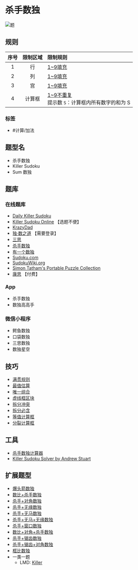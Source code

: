 # 杀手数独
<!-- START doctoc generated TOC please keep comment here to allow auto update -->
<!-- DON'T EDIT THIS SECTION, INSTEAD RE-RUN doctoc TO UPDATE -->

<!-- END doctoc generated TOC please keep comment here to allow auto update -->

![题](https://www.conceptispuzzles.com/zh/picture/11/1360.gif)

## 规则

| 序号  | 限制区域 | 限制规则                               |
|:---:|:----:|:-----------------------------------|
|  1  |  行   | [1~9填充]                            |
|  2  |  列   | [1~9填充]                            |
|  3  |  宫   | [1~9填充]                            |
|  4  | 计算框  | [1~9不重复]<br/>提示数 `S`：计算框内所有数字的和为 S |

### 标签

- #计算/加法

## 题型名

- 杀手数独
- Killer Sudoku
- Sum 数独

## 题库

### 在线题库

- [Daily Killer Sudoku](https://www.dailykillersudoku.com/search?d=10&t=2)
- [Killer Sudoku Online](https://www.killersudokuonline.com/archives.html#KillerSudoku) 【选题不便】
- [KrazyDad](https://krazydad.com/play/killer/)
- [独·数之道](http://www.sudokufans.org.cn/lx/game.index.php?type=killer) 【需要登录】
- [三思](https://www.12634.com/sudoku/killer-sudoku/level5)
- [杀手数独](https://cn.puzzle-killer-sudoku.com/?size=8)
- [有一个数独](https://shudu.one/killer-sudoku.php)
- [Sudoku.com](https://sudoku.com/zh/killer)
- [SudokuWiki.org](https://www.sudokuwiki.org/Daily_Killer_Sudoku.aspx)
- [Simon Tatham's Portable Puzzle Collection](https://www.chiark.greenend.org.uk/~sgtatham/puzzles/js/solo.html)
- [康思](https://www.conceptispuzzles.com/zh/index.aspx?uri=puzzle/sudoku) 【付费】

### App

- 杀手数独
- 数独高高手

### 微信小程序

- 鳄鱼数独
- 口袋数独
- 三思数独
- 数独星空

## 技巧

- [满贯规则](https://www.bilibili.com/read/cv10059437)
- [最值估算](https://www.bilibili.com/read/cv10059437)
- [唯一组合](https://www.bilibili.com/read/cv10059437)
- [虚线框区块](https://www.bilibili.com/read/cv10059437)
- [拆分冲突](https://www.bilibili.com/read/cv10074634)
- [拆分必含](https://www.bilibili.com/read/cv10074634)
- [等值计算框](https://www.bilibili.com/read/cv10074634)
- [分裂计算框](https://www.bilibili.com/read/cv10074634)

## 工具

- [杀手数独计算器](http://www.sudokufans.org.cn/tools/killerhelper.html)
- [Killer Sudoku Solver by Andrew Stuart](https://www.sudokuwiki.org/killersudoku.htm)

## 扩展题型

- [爆头箭数独](爆头箭数独.md)
- [数比+杀手数独](../../混合类/数比+杀手数独.md)
- [杀手+对角数独](../../混合类/杀手+对角数独.md)
- [杀手+无缘数独](../../混合类/杀手+无缘数独.md)
- [杀手+无马数独](../../混合类/杀手+无马数独.md)
- [杀手+无马+无缘数独](../../混合类/杀手+无马+无缘数独.md)
- [杀手+窗口数独](../../混合类/杀手+窗口数独.md)
- [数比+对角+杀手数独](../../混合类/数比+对角+杀手数独.md)
- [杀手+锯齿数独](../../混合类/杀手+锯齿数独.md)
- [杀手+锯齿+对角数独](../../混合类/杀手+锯齿+对角数独.md)
- [框比数独](../../混合类/框比数独.md)
- 一类一题
  - LMD: [Killer](https://logic-masters.de/Raetselportal/Suche/erweitert.php?tag_id=9201)

[1~9填充]: ../../../../rules/rules.md#1to9填充

[1~9不重复]: ../../../../rules/rules.md#1to9不重复
